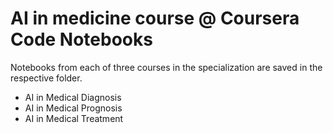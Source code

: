 # AI in medicine course @ Coursera Code Notebooks

Notebooks from each of three courses in the specialization are saved in the respective folder.
- AI in Medical Diagnosis
- AI in Medical Prognosis
- AI in Medical Treatment
